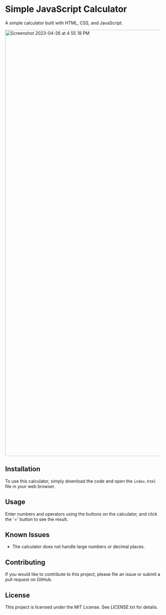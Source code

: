 # Simple JavaScript Calculator

A simple calculator built with HTML, CSS, and JavaScript. 

<img width="1374" alt="Screenshot 2023-04-26 at 4 55 18 PM" src="https://user-images.githubusercontent.com/104647844/234700257-4b793e39-9df3-407f-bf63-8e50ab2781ec.png">

## Installation

To use this calculator, simply download the code and open the `index.html` file in your web browser. 

## Usage

Enter numbers and operators using the buttons on the calculator, and click the '=' button to see the result. 

## Known Issues

- The calculator does not handle large numbers or decimal places. 

## Contributing

If you would like to contribute to this project, please file an issue or submit a pull request on GitHub. 

## License

This project is licensed under the MIT License. See LICENSE.txt for details. 
